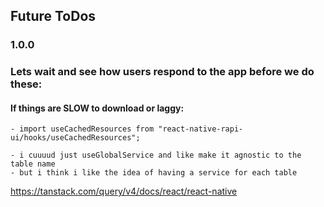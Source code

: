 ## Future ToDos


### 1.0.0

<!-- TODO [future]: in top right header of grape_id page, have a button to save the day and it can export somewhere or better yet, Have it become a widget on their os... somehting... -->
<!-- * like an addToHomeScreen fucntion -->

<!-- ?[FUTURE] a customizavle widget for their homescreen that displays their current days agenda or displays urge to go mke ojne for today if they havent yet -->

<!-- *
* encourage users to save the ones they like as photos on their phone...
*    https://docs.expo.dev/tutorial/screenshot/ -->
<!--? [FUTURE] may consider using blobl storage as thuiis starts to get bigger but not yet -->


 <!-- TODO add option to delete a grape from the global feed if its their own? -->

 <!-- TODO remove all dependencies and imports for rapi-ui stufff.. replace with native -->

<!--?? TODO clear out shared_letters at a certain interval? -->

### Lets wait and see how users respond to the app before we do these:
<!-- TODO make only THE DISPLAY of the date titles be in local.. keeping everything else utc  -->
<!-- TODO make the edit pressable be a full width button underneath each letter in Home-> Edit -->

#### If things are SLOW to download or laggy: 
<!-- TODO: some caching may be helpful for Homeservices... if needed --> 
    - import useCachedResources from "react-native-rapi-ui/hooks/useCachedResources";

 <!-- ? I do wonder.. should i get all my logic and helpers like this into a grpahql server? and just hit those endpoints in the lightwight client?... wait and see how users respond if its too slow ort anythign -->
<!--* also.. if seems slow.. consider:   -->
    - i cuuuud just useGlobalService and like make it agnostic to the table name
    - but i think i like the idea of having a service for each table
 <!-- TODO i could prob just have one Serivec fil;e like DBservice and combine all of these services into one file with multiple classes... -->

 <!-- TODO after have some users and improving.. Enroll in this: https://developer.apple.com/app-store/small-business-program/#:~:text=Associated%20Developer%20Accounts%3F-,The%20App%20Store%20Small%20Business%20Program%20is,small%20businesses%20and%20individual%20developers. -->


 https://tanstack.com/query/v4/docs/react/react-native